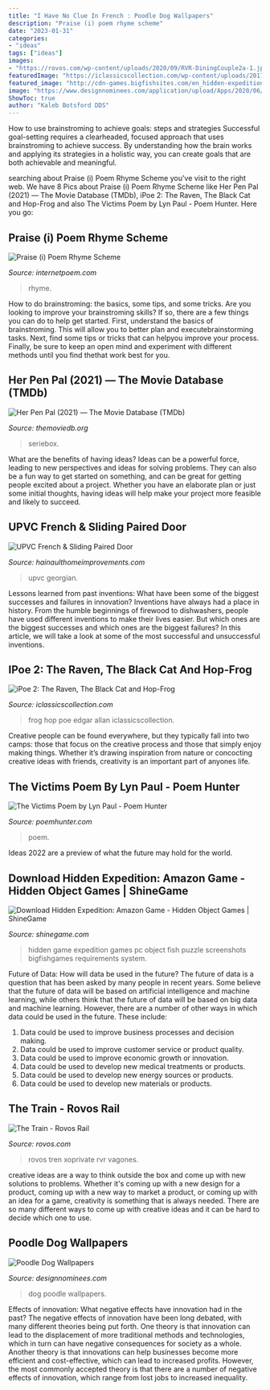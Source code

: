```yaml
---
title: "I Have No Clue In French : Poodle Dog Wallpapers"
description: "Praise (i) poem rhyme scheme"
date: "2023-01-31"
categories:
- "ideas"
tags: ["ideas"]
images:
- "https://rovos.com/wp-content/uploads/2020/09/RVR-DiningCouple2a-1.jpg"
featuredImage: "https://iclassicscollection.com/wp-content/uploads/2017/04/IMG_1334-1.jpg"
featured_image: "http://cdn-games.bigfishsites.com/en_hidden-expedition-amazon-game/screen3.jpg"
image: "https://www.designnominees.com/application/upload/Apps/2020/06/poodle-dog-wallpapers-139.jpg"
ShowToc: true
author: "Kaleb Botsford DDS"
---
```



How to use brainstroming to achieve goals: steps and strategies
Successful goal-setting requires a clearheaded, focused approach that uses brainstroming to achieve success. By understanding how the brain works and applying its strategies in a holistic way, you can create goals that are both achievable and meaningful.

	

		
searching about Praise (i) Poem Rhyme Scheme you've visit to the right web. We have 8 Pics about Praise (i) Poem Rhyme Scheme like Her Pen Pal (2021) — The Movie Database (TMDb), iPoe 2: The Raven, The Black Cat and Hop-Frog and also The Victims Poem by Lyn Paul - Poem Hunter. Here you go:
		
    
## Praise (i) Poem Rhyme Scheme

<img loading=lazy src="https://internetpoem.com/img/poems/730/praise-i-poem-by-george-herbert.png" onerror="this.onerror=null;this.src='https://tse1.mm.bing.net/th?id=OIP.j5ts7Y82qdlU50N2dfsnpQHaK0&amp;pid=15.1';" alt="Praise (i) Poem Rhyme Scheme">

_Source: internetpoem.com_

>rhyme. 

	

How to do brainstroming: the basics, some tips, and some tricks.
Are you looking to improve your brainstroming skills? If so, there are a few things you can do to help get started. First, understand the basics of brainstroming. This will allow you to better plan and executebrainstorming tasks. Next, find some tips or tricks that can helpyou improve your process. Finally, be sure to keep an open mind and experiment with different methods until you find thethat work best for you.

    
## Her Pen Pal (2021) — The Movie Database (TMDb)

<img loading=lazy src="https://www.themoviedb.org/t/p/w600_and_h900_bestv2/fcFb3vQTCTvteMGNPJElu7CGylW.jpg" onerror="this.onerror=null;this.src='https://tse4.mm.bing.net/th?id=OIP.jeCGj-OyizDN7dwvV7Qe5gHaLH&amp;pid=15.1';" alt="Her Pen Pal (2021) — The Movie Database (TMDb)">

_Source: themoviedb.org_

>seriebox. 

	

What are the benefits of having ideas?
Ideas can be a powerful force, leading to new perspectives and ideas for solving problems. They can also be a fun way to get started on something, and can be great for getting people excited about a project. Whether you have an elaborate plan or just some initial thoughts, having ideas will help make your project more feasible and likely to succeed.

    
## UPVC French &amp; Sliding Paired Door

<img loading=lazy src="https://www.hainaulthomeimprovements.com/wp-content/uploads/gallery-frenchdoors10.jpg" onerror="this.onerror=null;this.src='https://tse4.mm.bing.net/th?id=OIP.zhKwCAZa0dhq1Sny5Z7_5wHaLH&amp;pid=15.1';" alt="UPVC French &amp; Sliding Paired Door">

_Source: hainaulthomeimprovements.com_

>upvc georgian. 

	

Lessons learned from past inventions: What have been some of the biggest successes and failures in innovation?
Inventions have always had a place in history. From the humble beginnings of firewood to dishwashers, people have used different inventions to make their lives easier. But which ones are the biggest successes and which ones are the biggest failures? In this article, we will take a look at some of the most successful and unsuccessful inventions.

    
## IPoe 2: The Raven, The Black Cat And Hop-Frog

<img loading=lazy src="https://iclassicscollection.com/wp-content/uploads/2017/04/IMG_1334-1.jpg" onerror="this.onerror=null;this.src='https://tse3.mm.bing.net/th?id=OIP.nM-RY0WxB45OZ7S9HR79YAHaJ4&amp;pid=15.1';" alt="iPoe 2: The Raven, The Black Cat and Hop-Frog">

_Source: iclassicscollection.com_

>frog hop poe edgar allan iclassicscollection. 

	

Creative people can be found everywhere, but they typically fall into two camps: those that focus on the creative process and those that simply enjoy making things. Whether it’s drawing inspiration from nature or concocting creative ideas with friends, creativity is an important part of anyones life.

    
## The Victims Poem By Lyn Paul - Poem Hunter

<img loading=lazy src="https://www.poemhunter.com/i/poem_images/387/the-victims-3.jpg" onerror="this.onerror=null;this.src='https://tse3.mm.bing.net/th?id=OIP.Hja_SO4sCXM2npQKlphX-AHaRS&amp;pid=15.1';" alt="The Victims Poem by Lyn Paul - Poem Hunter">

_Source: poemhunter.com_

>poem. 

	

Ideas 2022 are a preview of what the future may hold for the world.

    
## Download Hidden Expedition: Amazon Game - Hidden Object Games | ShineGame

<img loading=lazy src="http://cdn-games.bigfishsites.com/en_hidden-expedition-amazon-game/screen3.jpg" onerror="this.onerror=null;this.src='https://tse4.mm.bing.net/th?id=OIP.0yPFRkaki_Dnvz9c8h-SRwHaFi&amp;pid=15.1';" alt="Download Hidden Expedition: Amazon Game - Hidden Object Games | ShineGame">

_Source: shinegame.com_

>hidden game expedition games pc object fish puzzle screenshots bigfishgames requirements system. 

	

Future of Data: How will data be used in the future?
The future of data is a question that has been asked by many people in recent years. Some believe that the future of data will be based on artificial intelligence and machine learning, while others think that the future of data will be based on big data and machine learning. However, there are a number of other ways in which data could be used in the future. These include:
1. Data could be used to improve business processes and decision making.
2. Data could be used to improve customer service or product quality.
3. Data could be used to improve economic growth or innovation.
4. Data could be used to develop new medical treatments or products.
5. Data could be used to develop new energy sources or products.
6. Data could be used to develop new materials or products.

    
## The Train - Rovos Rail

<img loading=lazy src="https://rovos.com/wp-content/uploads/2020/09/RVR-DiningCouple2a-1.jpg" onerror="this.onerror=null;this.src='https://tse2.mm.bing.net/th?id=OIP.peycCebUxyVfPoeKQEryxwHaK8&amp;pid=15.1';" alt="The Train - Rovos Rail">

_Source: rovos.com_

>rovos tren xoprivate rvr vagones. 

	

creative ideas are a way to think outside the box and come up with new solutions to problems. Whether it's coming up with a new design for a product, coming up with a new way to market a product, or coming up with an idea for a game, creativity is something that is always needed. There are so many different ways to come up with creative ideas and it can be hard to decide which one to use.

    
## Poodle Dog Wallpapers

<img loading=lazy src="https://www.designnominees.com/application/upload/Apps/2020/06/poodle-dog-wallpapers-139.jpg" onerror="this.onerror=null;this.src='https://tse4.mm.bing.net/th?id=OIP.oecprDBYkUXF1T9Udr6sSgHaNK&amp;pid=15.1';" alt="Poodle Dog Wallpapers">

_Source: designnominees.com_

>dog poodle wallpapers. 

	

Effects of innovation: What negative effects have innovation had in the past?
The negative effects of innovation have been long debated, with many different theories being put forth. One theory is that innovation can lead to the displacement of more traditional methods and technologies, which in turn can have negative consequences for society as a whole. Another theory is that innovations can help businesses become more efficient and cost-effective, which can lead to increased profits. However, the most commonly accepted theory is that there are a number of negative effects of innovation, which range from lost jobs to increased inequality.

